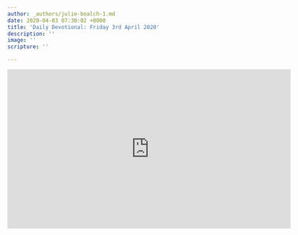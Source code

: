 ```yaml
---
author: _authors/julie-boalch-1.md
date: 2020-04-03 07:30:02 +0000
title: 'Daily Devotional: Friday 3rd April 2020'
description: ''
image: ''
scripture: ''

---
```

<iframe src="https://player.vimeo.com/video/403481355" width="640" height="360" frameborder="0" allow="autoplay; fullscreen" allowfullscreen></iframe>